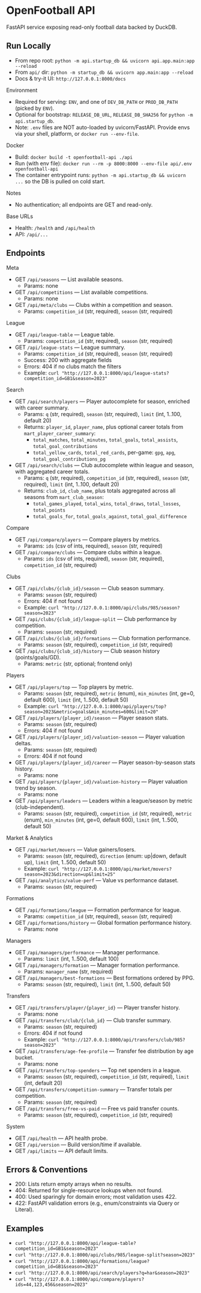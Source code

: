 # OpenFootball API

FastAPI service exposing read-only football data backed by DuckDB.

## Run Locally
- From repo root: `python -m api.startup_db && uvicorn api.app.main:app --reload`
- From `api/` dir: `python -m startup_db && uvicorn app.main:app --reload`
- Docs & try-it UI: `http://127.0.0.1:8000/docs`

Environment
- Required for serving: `ENV`, and one of `DEV_DB_PATH` or `PROD_DB_PATH` (picked by `ENV`).
- Optional for bootstrap: `RELEASE_DB_URL`, `RELEASE_DB_SHA256` for `python -m api.startup_db`.
- Note: `.env` files are NOT auto-loaded by uvicorn/FastAPI. Provide envs via your shell, platform, or `docker run --env-file`.

Docker
- Build: `docker build -t openfootball-api ./api`
- Run (with env file): `docker run --rm -p 8000:8000 --env-file api/.env openfootball-api`
- The container entrypoint runs: `python -m api.startup_db && uvicorn ...` so the DB is pulled on cold start.

Notes
- No authentication; all endpoints are GET and read-only.

Base URLs
- Health: `/health` and `/api/health`
- API: `/api/...`

## Endpoints
Meta
- GET `/api/seasons` — List available seasons.
  - Params: none
- GET `/api/competitions` — List available competitions.
  - Params: none
- GET `/api/meta/clubs` — Clubs within a competition and season.
  - Params: `competition_id` (str, required), `season` (str, required)

League
- GET `/api/league-table` — League table.
  - Params: `competition_id` (str, required), `season` (str, required)
- GET `/api/league-stats` — League summary.
  - Params: `competition_id` (str, required), `season` (str, required)
  - Success: 200 with aggregate fields
  - Errors: 404 if no clubs match the filters
  - Example: `curl "http://127.0.0.1:8000/api/league-stats?competition_id=GB1&season=2023"`

Search
- GET `/api/search/players` — Player autocomplete for season, enriched with career summary.
  - Params: `q` (str, required), `season` (str, required), `limit` (int, 1..100, default 20)
  - Returns: `player_id`, `player_name`, plus optional career totals from `mart_player_career_summary`:
    - `total_matches`, `total_minutes`, `total_goals`, `total_assists`, `total_goal_contributions`
    - `total_yellow_cards`, `total_red_cards`, per-game: `gpg`, `apg`, `total_goal_contributions_pg`
- GET `/api/search/clubs` — Club autocomplete within league and season, with aggregated career totals.
  - Params: `q` (str, required), `competition_id` (str, required), `season` (str, required), `limit` (int, 1..100, default 20)
  - Returns: `club_id`, `club_name`, plus totals aggregated across all seasons from `mart_club_season`:
    - `total_games_played`, `total_wins`, `total_draws`, `total_losses`, `total_points`
    - `total_goals_for`, `total_goals_against`, `total_goal_difference`

Compare
- GET `/api/compare/players` — Compare players by metrics.
  - Params: `ids` (csv of ints, required), `season` (str, required)
- GET `/api/compare/clubs` — Compare clubs within a league.
  - Params: `ids` (csv of ints, required), `season` (str, required), `competition_id` (str, required)

Clubs
- GET `/api/clubs/{club_id}/season` — Club season summary.
  - Params: `season` (str, required)
  - Errors: 404 if not found
  - Example: `curl "http://127.0.0.1:8000/api/clubs/985/season?season=2023"`
- GET `/api/clubs/{club_id}/league-split` — Club performance by competition.
  - Params: `season` (str, required)
- GET `/api/clubs/{club_id}/formations` — Club formation performance.
  - Params: `season` (str, required), `competition_id` (str, required)
- GET `/api/clubs/{club_id}/history` — Club season history (points/goals/GD).
  - Params: `metric` (str, optional; frontend only)

Players
- GET `/api/players/top` — Top players by metric.
  - Params: `season` (str, required), `metric` (enum), `min_minutes` (int, ge=0, default 600), `limit` (int, 1..500, default 50)
  - Example: `curl "http://127.0.0.1:8000/api/players/top?season=2023&metric=goals&min_minutes=600&limit=20"`
- GET `/api/players/{player_id}/season` — Player season stats.
  - Params: `season` (str, required)
  - Errors: 404 if not found
- GET `/api/players/{player_id}/valuation-season` — Player valuation deltas.
  - Params: `season` (str, required)
  - Errors: 404 if not found
- GET `/api/players/{player_id}/career` — Player season-by-season stats history.
  - Params: none
- GET `/api/players/{player_id}/valuation-history` — Player valuation trend by season.
  - Params: none
- GET `/api/players/leaders` — Leaders within a league/season by metric (club-independent).
  - Params: `season` (str, required), `competition_id` (str, required), `metric` (enum), `min_minutes` (int, ge=0, default 600), `limit` (int, 1..500, default 50)

Market & Analytics
- GET `/api/market/movers` — Value gainers/losers.
  - Params: `season` (str, required), `direction` (enum: up|down, default up), `limit` (int, 1..500, default 50)
  - Example: `curl "http://127.0.0.1:8000/api/market/movers?season=2023&direction=up&limit=25"`
- GET `/api/analytics/value-perf` — Value vs performance dataset.
  - Params: `season` (str, required)

Formations
- GET `/api/formations/league` — Formation performance for league.
  - Params: `competition_id` (str, required), `season` (str, required)
- GET `/api/formations/history` — Global formation performance history.
  - Params: none

Managers
- GET `/api/managers/performance` — Manager performance.
  - Params: `limit` (int, 1..500, default 100)
- GET `/api/managers/formation` — Manager formation performance.
  - Params: `manager_name` (str, required)
- GET `/api/managers/best-formations` — Best formations ordered by PPG.
  - Params: `season` (str, required), `limit` (int, 1..500, default 50)

Transfers
- GET `/api/transfers/player/{player_id}` — Player transfer history.
  - Params: none
- GET `/api/transfers/club/{club_id}` — Club transfer summary.
  - Params: `season` (str, required)
  - Errors: 404 if not found
  - Example: `curl "http://127.0.0.1:8000/api/transfers/club/985?season=2023"`
- GET `/api/transfers/age-fee-profile` — Transfer fee distribution by age bucket.
  - Params: none
- GET `/api/transfers/top-spenders` — Top net spenders in a league.
  - Params: `season` (str, required), `competition_id` (str, required), `limit` (int, default 20)
- GET `/api/transfers/competition-summary` — Transfer totals per competition.
  - Params: `season` (str, required)
- GET `/api/transfers/free-vs-paid` — Free vs paid transfer counts.
  - Params: `season` (str, required), `competition_id` (str, required)

System
- GET `/api/health` — API health probe.
- GET `/api/version` — Build version/time if available.
- GET `/api/limits` — API default limits.

## Errors & Conventions
- 200: Lists return empty arrays when no results.
- 404: Returned for single-resource lookups when not found.
- 400: Used sparingly for domain errors; most validation uses 422.
- 422: FastAPI validation errors (e.g., enum/constraints via Query or Literal).

## Examples
- `curl "http://127.0.0.1:8000/api/league-table?competition_id=GB1&season=2023"`
- `curl "http://127.0.0.1:8000/api/clubs/985/league-split?season=2023"`
- `curl "http://127.0.0.1:8000/api/formations/league?competition_id=GB1&season=2023"`
- `curl "http://127.0.0.1:8000/api/search/players?q=har&season=2023"`
- `curl "http://127.0.0.1:8000/api/compare/players?ids=44,123,456&season=2023"`
